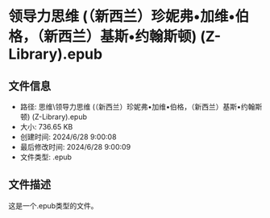 ﻿# 领导力思维 (（新西兰）珍妮弗•加维•伯格，（新西兰）基斯•约翰斯顿) (Z-Library).epub

## 文件信息
- 路径: 思维\领导力思维 (（新西兰）珍妮弗•加维•伯格，（新西兰）基斯•约翰斯顿) (Z-Library).epub
- 大小: 736.65 KB
- 创建时间: 2024/6/28 9:00:08
- 最后修改时间: 2024/6/28 9:00:09
- 文件类型: .epub

## 文件描述
这是一个.epub类型的文件。

